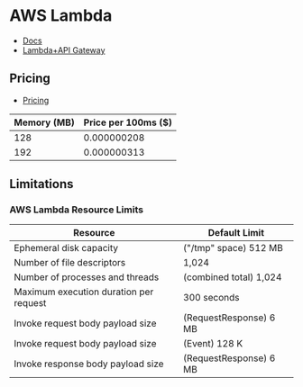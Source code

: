 # AWS Lambda

+ [Docs](https://docs.aws.amazon.com/lambda/latest/dg/welcome.html)
+ [Lambda+API Gateway](https://docs.aws.amazon.com/lambda/latest/dg/with-on-demand-https.html)

## Pricing

+ [Pricing](https://aws.amazon.com/lambda/pricing/)

| Memory (MB) | Price per 100ms ($) |
| ----------- | ------------------- |
| 128	      | 0.000000208         | 
| 192         | 0.000000313         |

## Limitations

### AWS Lambda Resource Limits

| Resource                                | Default Limit          |
| --------------------------------------- | ---------------------- |
| Ephemeral disk capacity                 | ("/tmp" space)	512 MB | 
| Number of file descriptors	          | 1,024                  |
| Number of processes and threads         | (combined total) 1,024 |
| Maximum execution duration per request  |	300 seconds            |
| Invoke request body payload size        | (RequestResponse) 6 MB |
| Invoke request body payload size        | (Event)	128 K          |
| Invoke response body payload size       | (RequestResponse) 6 MB |
